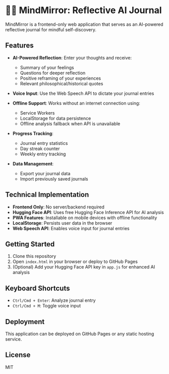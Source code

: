 # 🧘‍♂️ MindMirror: Reflective AI Journal

MindMirror is a frontend-only web application that serves as an AI-powered reflective journal for mindful self-discovery.

## Features

- **AI-Powered Reflection**: Enter your thoughts and receive:
  - Summary of your feelings
  - Questions for deeper reflection
  - Positive reframing of your experiences
  - Relevant philosophical/historical quotes

- **Voice Input**: Use the Web Speech API to dictate your journal entries

- **Offline Support**: Works without an internet connection using:
  - Service Workers
  - LocalStorage for data persistence
  - Offline analysis fallback when API is unavailable

- **Progress Tracking**:
  - Journal entry statistics
  - Day streak counter
  - Weekly entry tracking

- **Data Management**:
  - Export your journal data
  - Import previously saved journals

## Technical Implementation

- **Frontend Only**: No server/backend required
- **Hugging Face API**: Uses free Hugging Face Inference API for AI analysis
- **PWA Features**: Installable on mobile devices with offline functionality
- **LocalStorage**: Persists user data in the browser
- **Web Speech API**: Enables voice input for journal entries

## Getting Started

1. Clone this repository
2. Open `index.html` in your browser or deploy to GitHub Pages
3. (Optional) Add your Hugging Face API key in `app.js` for enhanced AI analysis

## Keyboard Shortcuts

- `Ctrl/Cmd + Enter`: Analyze journal entry
- `Ctrl/Cmd + M`: Toggle voice input

## Deployment

This application can be deployed on GitHub Pages or any static hosting service.

## License

MIT